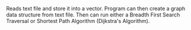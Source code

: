 Reads text file and store it into a vector. 
Program can then create a graph data structure from text file. 
Then can run either a Breadth First Search Traversal or Shortest Path Algorithm (Dijkstra's Algorithm).
